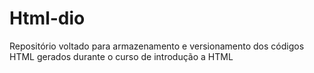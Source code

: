 # Html-dio
Repositório voltado para armazenamento e versionamento dos códigos HTML gerados durante o curso de introdução a HTML
